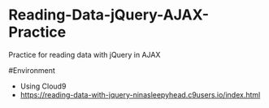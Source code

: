 # Reading-Data-jQuery-AJAX-Practice
Practice for reading data with jQuery in AJAX

#Environment
- Using Cloud9
- https://reading-data-with-jquery-ninasleepyhead.c9users.io/index.html
